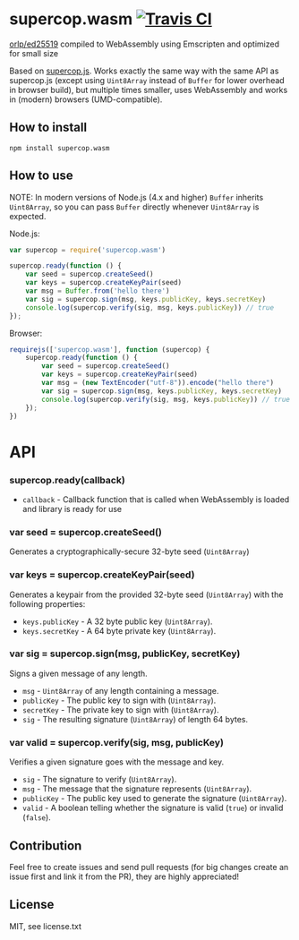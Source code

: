 # supercop.wasm [![Travis CI](https://img.shields.io/travis/nazar-pc/supercop.wasm/master.svg?label=Travis%20CI)](https://travis-ci.org/nazar-pc/supercop.wasm)
[orlp/ed25519](https://github.com/orlp/ed25519) compiled to WebAssembly using Emscripten and optimized for small size

Based on [supercop.js](https://github.com/1p6/supercop.js).
Works exactly the same way with the same API as supercop.js (except using `Uint8Array` instead of `Buffer` for lower overhead in browser build), but multiple times smaller, uses WebAssembly and works in (modern) browsers (UMD-compatible).

## How to install
```
npm install supercop.wasm
```

## How to use
NOTE: In modern versions of Node.js (4.x and higher) `Buffer` inherits `Uint8Array`, so you can pass `Buffer` directly whenever `Uint8Array` is expected.

Node.js:
```javascript
var supercop = require('supercop.wasm')

supercop.ready(function () {
    var seed = supercop.createSeed()
    var keys = supercop.createKeyPair(seed)
    var msg = Buffer.from('hello there')
    var sig = supercop.sign(msg, keys.publicKey, keys.secretKey)
    console.log(supercop.verify(sig, msg, keys.publicKey)) // true
});
```
Browser:
```javascript
requirejs(['supercop.wasm'], function (supercop) {
    supercop.ready(function () {
        var seed = supercop.createSeed()
        var keys = supercop.createKeyPair(seed)
        var msg = (new TextEncoder("utf-8")).encode("hello there")
        var sig = supercop.sign(msg, keys.publicKey, keys.secretKey)
        console.log(supercop.verify(sig, msg, keys.publicKey)) // true
    });
})
```

# API
### supercop.ready(callback)
* `callback` - Callback function that is called when WebAssembly is loaded and library is ready for use

### var seed = supercop.createSeed()
Generates a cryptographically-secure 32-byte seed (`Uint8Array`)

### var keys = supercop.createKeyPair(seed)
Generates a keypair from the provided 32-byte seed (`Uint8Array`) with the following properties:
* `keys.publicKey` - A 32 byte public key (`Uint8Array`).
* `keys.secretKey` - A 64 byte private key (`Uint8Array`).

### var sig = supercop.sign(msg, publicKey, secretKey)
Signs a given message of any length.
* `msg` - `Uint8Array` of any length containing a message.
* `publicKey` - The public key to sign with (`Uint8Array`).
* `secretKey` - The private key to sign with (`Uint8Array`).
* `sig` - The resulting signature (`Uint8Array`) of length 64 bytes.

### var valid = supercop.verify(sig, msg, publicKey)
Verifies a given signature goes with the message and key.
* `sig` - The signature to verify (`Uint8Array`).
* `msg` - The message that the signature represents (`Uint8Array`).
* `publicKey` - The public key used to generate the signature (`Uint8Array`).
* `valid` - A boolean telling whether the signature is valid (`true`) or invalid (`false`).

## Contribution
Feel free to create issues and send pull requests (for big changes create an issue first and link it from the PR), they are highly appreciated!

## License
MIT, see license.txt
